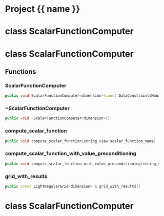 <script setup>
import {useRoute} from 'vitepress'
const {path} = useRoute()
const tokens = path.split('/')
const words = tokens[2].split('-');
for (let i = 0; i < words.length; i++) {
    words[i] = words[i].charAt(0).toUpperCase() + words[i].slice(1);
    words[i] = words[i].replace('geode', 'Geode')
}
const name = words.join('-');
</script>
# Project {{ name }}

# class ScalarFunctionComputer

# class ScalarFunctionComputer


## Functions

### ScalarFunctionComputer

```cpp
public void ScalarFunctionComputer<dimension>(const DataConstraintsManager<dimension> & constraints_manager, const BoundingBox<dimension> & computation_bbox, double min_cell_length)
```


### ~ScalarFunctionComputer

```cpp
public void ~ScalarFunctionComputer<dimension>()
```


### compute_scalar_function

```cpp
public void compute_scalar_function(string_view scalar_function_name)
```


### compute_scalar_function_with_value_preconditioning

```cpp
public void compute_scalar_function_with_value_preconditioning(string_view scalar_function_name, string_view existing_scalar_function_name)
```


### grid_with_results

```cpp
public const LightRegularGrid<dimension> & grid_with_results()
```




# class ScalarFunctionComputer

